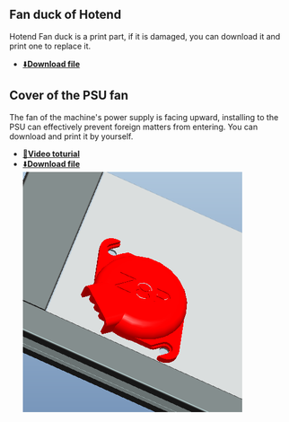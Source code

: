 ## Fan duck of Hotend
Hotend Fan duck is a print part, if it is damaged, you can download it and print one to replace it.   
- [:arrow_down:**Download file**](./fanduck_m4v6.zip)

## Cover of the PSU fan
The fan of the machine's power supply is facing upward, installing to the PSU can effectively prevent foreign matters from entering. You can download and print it by yourself.  
- [:movie_camera:**Video toturial**](https://youtu.be/Xc3vRqRYklM)     
- [:arrow_down:**Download file**](./PS_FAN_CASE.zip)     
![](./PS_FAN_CASE.png)           

